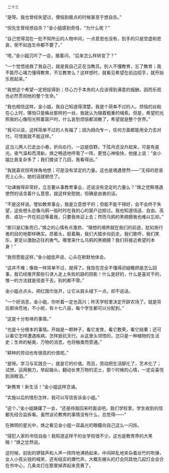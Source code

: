      二十三 

   “是呀。我也曾经失望过，懊恼到极点的时候甚至于想自杀。” 

   “倪先生曾经想自杀？”金小姐感到奇怪，“为什么呢？” 

   “自己觉得混在一批不知所云的人物中间，一点意思也没有，到手的只是空虚和悲哀，倒不如连生命都不要了。” 

   “唔，”金小姐沉吟了一会，接着问，“后来怎么样转变了？” 

   “一个觉悟拯救了我自己，就是我自己正在当教员。别人不懂教育，忘了教育；我不能尽心竭力懂得教育，不忘教育么？这样想时，就看见希望在前边招手，就开始乐观起来。” 

   “我想这个希望一定把捉得到；尽心力于本务的人应该得到满意的报酬，因而乐观也必然贯彻他的整个生命。” 

   “我也相信这样。金小姐，我自己知道得清楚，我是个简单不过的人。烦恼的丝粘在心上时，哪怕只是蛛丝那样的一丝，我就认为捆着粗重的绳索。但是，希望的光照我的心像阳光照着窗户时，什么哀愁烦恼都消散了，希望就是整个世界。” 

   “我可以说，这样简单不过的人有福了；因为趋向专一，任何方面都能用全力去对付。可惜我就不能这样。” 

   这当儿两人已走出小巷，折向右行。一边是田野。下弦月还没升起来，可是有星光。夜气温和而清新。焕之畅适地呼吸了一阵，更觉心神愉快，他接上说：“金小姐比我复杂多了；我们接谈了几回，我看得出。” 

   “我就喜欢拐弯抹角地想；可是没有坚定的力量。这也是境遇使然——”无母的悲哀兜上心头，她的话就顿住了。 

   “功课做得非常好，立志要从事教育事业，还说没有坚定的力量么？”焕之觉察境遇使然的话含着什么意思，就这样安慰她，但确是由衷的话。 

   “不是这样说。譬如教育事业，我是立意想干的；但能不能干得好，会不会终于失望，这些想头总像乌鸦一般时时在我的心的窗户边掠过。我也知道恬适、自由、高贵、成功一齐在前边等着我，只要我肯迎上去；然而乌鸦的黑翅膀我也难以忘却。” 

   “那只是幻象而已，”焕之的心情有点激昂，“理想的境界就在我们的前途，犹如旅行者的目的地那样确实。昂着头，挺着胸，我们大踏步向前走。我们歌呼，我们笑乐，更足以激励迈往的勇气。哪里来什么乌鸦的黑翅膀？我们将接近希望的本身！” 

   “我但愿能这样，”金小姐低声说，心头在默默地体会。 

   “这并不难；像我一样简单不过，就得了。我现在完全不懂得迟疑瞻顾是怎么回事，我已经推开那些引诱人走上失败的路的阴影！什么是好的，什么是喜欢干的，惟一的方法就是径直干去，别的都不管。” 

   金小姐点点头，把红围巾张开，让它从肩头褪下一点，却不说话。 

   “一个好消息，金小姐，你听着一定也高兴；昨天学校里决定开辟农场了。就是背后那块荒地，不小呢，有十七八亩，每个学生都可以分配到。” 

   “这是十分有味的事情。” 

   “也是十分根本的事情。开始是一颗种子，看它发育，看它敷荣，看它结果；还可以看它怎样遭遇疾病，怎样抵抗天行。从这里头领悟的，岂只是一种植物的生活史；生命的秘奥，万物的消息，也将触类而旁通。” 

   “耕种的劳动也有很高的价值呢。” 

   “是呀。学习与实践合一，就是它的价值。而且，劳动把生活醇化了，艺术化了；试想，运用腕力，举起锄头，翻动长育万物的泥土，那个时候的心情，一定会喜悦到淌眼泪。” 

   “新教育！新生活！”金小姐这样念诵。 

   “实施以后的情形怎样，我可以写信告诉金小姐。” 

   “这个，”金小姐踌躇了一会，“还是待我回来时面谈吧。我们学校里，学生收到的信都先经合监拆看。虽然谈论教育的事情没有什么，总觉得——” 

   在微明的星光中，焕之看见金小姐一双晶光的眼瞳向自己这么一闪烁。 

   “侵犯人家的书信自由！我知道这样干的女学校很不少。这也是教育界的大黑暗！”焕之忿然说。 

   这时候，前街的锣鼓声和人声一阵阵地沸扬起来，中间碎乱地夹杂着丝竹的吹弹，女人小孩尖锐的喊笑，还有结实的爆竹声。大概东栅头的灯会同其他几起灯会会合在市中心，几条龙灯在那里掉弄起来竞赛了。 

